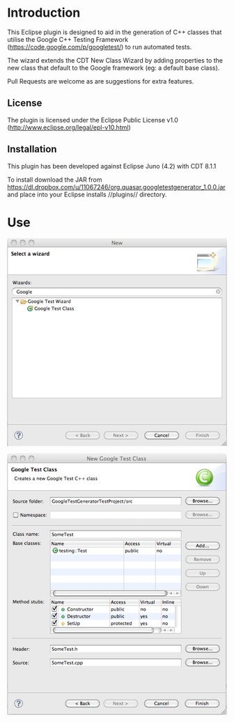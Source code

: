 # Introduction

This Eclipse plugin is designed to aid in the generation of C++ classes that utilise the Google C++ Testing Framework (https://code.google.com/p/googletest/) to run automated tests.

The wizard extends the CDT New Class Wizard by adding properties to the new class that default to the Google framework (eg: a default base class).

Pull Requests are welcome as are suggestions for extra features.

## License

The plugin is licensed under the Eclipse Public License v1.0 (http://www.eclipse.org/legal/epl-v10.html)

## Installation

This plugin has been developed against Eclipse Juno (4.2) with CDT 8.1.1

To install download the JAR from https://dl.dropbox.com/u/11067246/org.quasar.googletestgenerator_1.0.0.jar and place into your Eclipse installs //plugins// directory.

# Use


![](./docs/NewClassWizard.png)

![](./docs/NewClassDialog.png)
